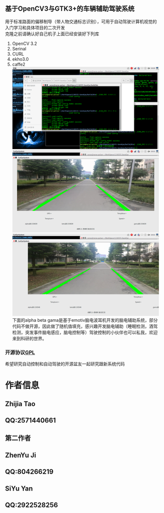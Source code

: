 ## 基于OpenCV3与GTK3+的车辆辅助驾驶系统
用于标准路面的偏移制导（带人物交通标志识别），可用于自动驾驶计算机视觉的入门学习和具体项目的二次开发  
克隆之前请确认好自己机子上面已经安装好下列库  
1. OpenCV 3.2
2. Serinal
3. CURL
4. ekho3.0
5. caffe2
![](./1.png)  
![](./2.png)  
![](./3.png)  
下面的alpha beta gama是基于emotiv脑电波耳机开发的脑电辅助系统，部分代码不做开源，因此做了随机值填充，感兴趣开发脑电辅助（睡眠检测，酒驾检测，突发事件脑电感应，脑电控制等）驾驶控制的小伙伴也可以私我，欢迎来到科研的世界。  
### 开源协议[GPL](http://www.gnu.org/licenses/gpl-3.0.html)  
希望研究自动控制和自动驾驶的开源盆友一起研究跟新系统代码  
# 作者信息    
## Zhijia Tao
## QQ:2571440661
## 第二作者
## ZhenYu Ji
## QQ:804266219
## SiYu Yan
## QQ:2922528256